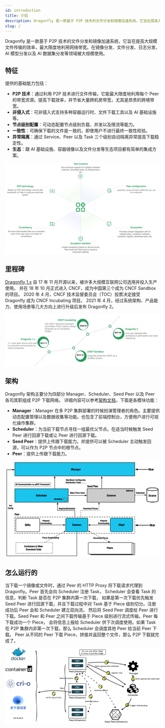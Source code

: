 ```yaml
---
id: introduction
title: 介绍
description: Dragonfly 是一款基于 P2P 技术的文件分发和镜像加速系统，它旨在提高大规模文件传输的效率，最大限度地利用网络带宽。在镜像分发、文件分发、日志分发、AI 模型分发以及 AI 数据集分发等领域被大规模使用。
slug: /
---
```


Dragonfly 是一款基于 P2P 技术的文件分发和镜像加速系统，它旨在提高大规模文件传输的效率，最大限度地利用网络带宽。在镜像分发、文件分发、日志分发、AI 模型分发以及 AI 数据集分发等领域被大规模使用。

## 特征

提供的基础能力包括：

- **P2P 技术**：通过利用 P2P 技术进行文件传输，它能最大限度地利用每个 Peer 的带宽资源。提高下载效率，并节省大量跨机房带宽，尤其是昂贵的跨境带宽。
- **非侵入式**：可非侵入式支持多种容器运行时、文件下载工具以及 AI 基础设施等。
- **节点级别配置**：可动态配置节点级别负载、并发以及限流等能力。
- **一致性**：可确保下载的文件是一致的，即使用户不进行最终一致性校验。
- **异常隔离**：通过 Service、Peer 以及 Task 三个级别自动隔离异常提高下载稳定性。
- **生态**：跟 AI 基础设施、容器镜像以及文件分发等生态项目都有简单的集成方案。

![features](./resource/introduction/features.jpeg)

## 里程碑

[Dragonfly 1.x](https://github.com/dragonflyoss/Dragonfly) 自 17 年 11 月开源以来，被许多大规模互联网公司选用并投入生产使用。
并在 18 年 10 月正式进入 CNCF，成为中国第三个成为 CNCF Sandbox 的项目。
2020 年 4 月，CNCF 技术监督委员会（TOC）投票决定接受 Dragonfly 成为 CNCF Incubating 项目。
2021 年 4 月，经过系统架构、产品能力、使用场景等几大方向上进行升级后发布 Dragonfly 2。

![milestone](./resource/introduction/milestone.jpeg)

## 架构

Dragonfly 架构主要分为四部分 Manager、Scheduler、Seed Peer 以及 Peer 各司其职组成 P2P 下载网络。
详细内容可以参考[架构文档](./concepts/terminology/architecture)，下面是各模块功能：

- **Manager**：Manager 在多 P2P 集群部署的时候扮演管理者的角色。主要提供动态配置管理以及数据收集等功能。也包含了前端控制台，方便用户进行可视化操作集群。
- **Scheduler**：为当前下载节点寻找一组最优父节点。在适当时候触发 Seed Peer 进行回源下载或让 Peer 进行回源下载。
- **Seed Peer**：提供上传跟下载能力。并提供可以被 Scheduler 主动触发回源，可以作为 P2P 节点中的根节点。
- **Peer**：提供上传跟下载能力。

![arch](./resource/concepts/arch.png)

## 怎么运行的

当下载一个镜像或文件时，通过 Peer 的 HTTP Proxy 将下载请求代理到 Dragonfly。Peer 首先会向 Scheduler 注册 Task， Scheduler 会查看 Task 的信息，判断 Task 是否在 P2P 集群内第一次下载，
如果是第一次下载优先触发 Seed Peer 进行回源下载，并且下载过程中对 Task 基于 Piece 级别切分。注册成功后 Peer 会和 Scheduler 建立双向流，
然后将 Seed Peer 调度给 Peer 进行下载。Seed Peer 和 Peer 之间下载传输基于 Piece 级别进行流式传输。Peer 每下载成功一个 Piece，
会将信息上报给 Scheduler 供下次调度使用。如果 Task 在 P2P 集群内非第一次下载，那么 Scheduler 会调度其他 Peer 给当前 Peer 下载。
Peer 从不同的 Peer 下载 Piece，拼接并返回整个文件，那么 P2P 下载就完成了。

![sequence-diagram](./resource/getting-started/sequence-diagram.png)
